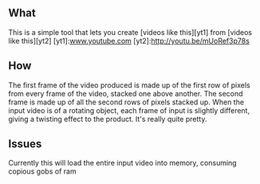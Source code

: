 What
----

This is a simple tool that lets you create [videos like this][yt1] from [videos like this][yt2]
[yt1]:www.youtube.com
[yt2]:http://youtu.be/mUoRef3p78s

How
---
The first frame of the video produced is made up of the first row of pixels from every frame of the video, stacked one above another. The second frame is made up of all the second rows of pixels stacked up. When the input video is of a rotating object, each frame of input is slightly different, giving a twisting effect to the product. It's really quite pretty.

Issues
------
Currently this will load the entire input video into memory, consuming copious gobs of ram
